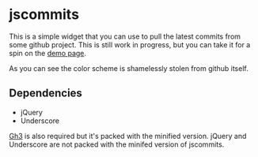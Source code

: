 # jscommits

This is a simple widget that you can use to pull the latest commits from some
github project. This is still work in progress, but you can take it for a spin
on the [demo page](http://randomshouting.com/jscommits).

As you can see the color scheme is shamelessly stolen from github itself.

## Dependencies

 * jQuery
 * Underscore

[Gh3](https://github.com/k33g/gh3) is also required but it's packed with the
minified version. jQuery and Underscore are not packed with the minifed version
of jscommits.

